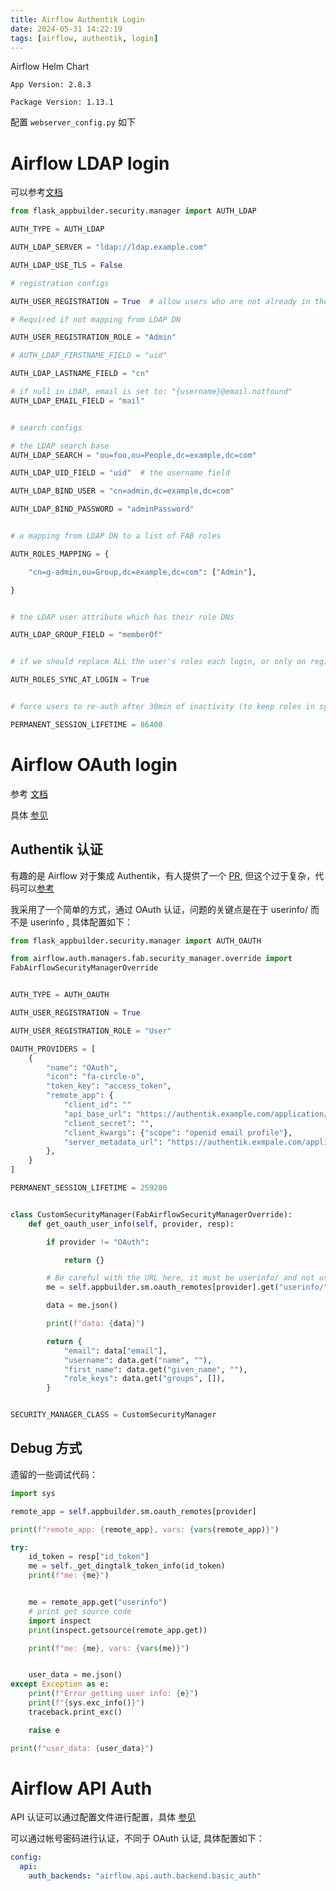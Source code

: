 ```yaml
---
title: Airflow Authentik Login
date: 2024-05-31 14:22:19
tags: [airflow, authentik, login]
---
```


Airflow Helm Chart

`App Version: 2.8.3`

`Package Version: 1.13.1`


配置 `webserver_config.py` 如下

# Airflow LDAP login

可以参考[文档](https://airflow.apache.org/docs/apache-airflow/1.10.13/security.html#ldap)


```python
from flask_appbuilder.security.manager import AUTH_LDAP

AUTH_TYPE = AUTH_LDAP

AUTH_LDAP_SERVER = "ldap://ldap.example.com"

AUTH_LDAP_USE_TLS = False

# registration configs

AUTH_USER_REGISTRATION = True  # allow users who are not already in the FAB DB

# Required if not mapping from LDAP DN

AUTH_USER_REGISTRATION_ROLE = "Admin"

# AUTH_LDAP_FIRSTNAME_FIELD = "uid"

AUTH_LDAP_LASTNAME_FIELD = "cn"

# if null in LDAP, email is set to: "{username}@email.notfound"
AUTH_LDAP_EMAIL_FIELD = "mail"


# search configs

# the LDAP search base
AUTH_LDAP_SEARCH = "ou=foo,ou=People,dc=example,dc=com"

AUTH_LDAP_UID_FIELD = "uid"  # the username field

AUTH_LDAP_BIND_USER = "cn=admin,dc=example,dc=com"

AUTH_LDAP_BIND_PASSWORD = "adminPassword"


# a mapping from LDAP DN to a list of FAB roles

AUTH_ROLES_MAPPING = {

    "cn=g-admin,ou=Group,dc=example,dc=com": ["Admin"],

}


# the LDAP user attribute which has their role DNs

AUTH_LDAP_GROUP_FIELD = "memberOf"


# if we should replace ALL the user's roles each login, or only on registration

AUTH_ROLES_SYNC_AT_LOGIN = True


# force users to re-auth after 30min of inactivity (to keep roles in sync)

PERMANENT_SESSION_LIFETIME = 86400
```


# Airflow OAuth login

参考 [文档](https://airflow.apache.org/docs/apache-airflow/2.8.3/security/webserver.html)

具体 [参见](https://airflow.apache.org/docs/apache-airflow-providers-fab/1.1.1/auth-manager/webserver-authentication.html)

## Authentik 认证

有趣的是 Airflow 对于集成 Authentik，有人提供了一个 [PR](https://github.com/apache/airflow/issues/35131), 但这个过于复杂，代码可以[参考](https://github.com/apache/airflow/blob/b8a83b2293f16523b40fab6035fed5f5431076af/airflow/providers/fab/auth_manager/security_manager/override.py#L2268)

我采用了一个简单的方式，通过 OAuth 认证，问题的关键点是在于 userinfo/ 而不是 userinfo , 具体配置如下：

```python
from flask_appbuilder.security.manager import AUTH_OAUTH

from airflow.auth.managers.fab.security_manager.override import
FabAirflowSecurityManagerOverride


AUTH_TYPE = AUTH_OAUTH

AUTH_USER_REGISTRATION = True

AUTH_USER_REGISTRATION_ROLE = "User"

OAUTH_PROVIDERS = [
    {
        "name": "OAuth",
        "icon": "fa-circle-o",
        "token_key": "access_token",
        "remote_app": {
            "client_id": ""
            "api_base_url": "https://authentik.example.com/application/o/",
            "client_secret": "",
            "client_kwargs": {"scope": "openid email profile"},
            "server_metadata_url": "https://authentik.exmpale.com/application/o/oauth/.well-known/openid-configuration",
        },
    }
]

PERMANENT_SESSION_LIFETIME = 259200


class CustomSecurityManager(FabAirflowSecurityManagerOverride):
    def get_oauth_user_info(self, provider, resp):

        if provider != "OAuth":

            return {}

        # Be careful with the URL here, it must be userinfo/ and not user_info
        me = self.appbuilder.sm.oauth_remotes[provider].get("userinfo/")

        data = me.json()

        print(f"data: {data}")

        return {
            "email": data["email"],
            "username": data.get("name", ""),
            "first_name": data.get("given_name", ""),
            "role_keys": data.get("groups", []),
        }


SECURITY_MANAGER_CLASS = CustomSecurityManager

```

## Debug 方式

遗留的一些调试代码：

```python
import sys

remote_app = self.appbuilder.sm.oauth_remotes[provider]

print(f"remote_app: {remote_app}, vars: {vars(remote_app)}")

try:
    id_token = resp["id_token"]
    me = self._get_dingtalk_token_info(id_token)
    print(f"me: {me}")


    me = remote_app.get("userinfo")
    # print get source code
    import inspect
    print(inspect.getsource(remote_app.get))

    print(f"me: {me}, vars: {vars(me)}")


    user_data = me.json()
except Exception as e:
    print(f"Error getting user info: {e}")
    print(f"{sys.exc_info()}")
    traceback.print_exc()

    raise e

print(f"user_data: {user_data}")
```


# Airflow API Auth

API 认证可以通过配置文件进行配置，具体 [参见](https://airflow.apache.org/docs/apache-airflow/2.8.3/security/api.html)

可以通过帐号密码进行认证，不同于 OAuth 认证, 具体配置如下：

```yaml
config:
  api:
    auth_backends: "airflow.api.auth.backend.basic_auth"
```